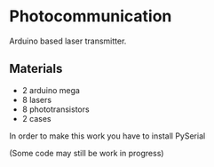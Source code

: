 # Photocommunication
Arduino based laser transmitter.
## Materials
+ 2 arduino mega
+ 8 lasers
+ 8 phototransistors
+ 2 cases

In order to make this work you have to install PySerial

(Some code may still be work in progress)
